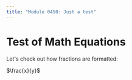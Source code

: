```yaml
---
title: "Module 0450: Just a test"
---
```


# Test of Math Equations

Let's check out how fractions are formatted:

$\frac{x}{y}$

